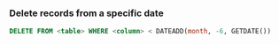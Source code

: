 ### Delete records from a specific date

```sql
DELETE FROM <table> WHERE <column> < DATEADD(month, -6, GETDATE())
```